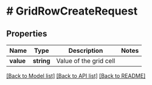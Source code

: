 # # GridRowCreateRequest

## Properties

Name | Type | Description | Notes
------------ | ------------- | ------------- | -------------
**value** | **string** | Value of the grid cell |

[[Back to Model list]](../../README.md#models) [[Back to API list]](../../README.md#endpoints) [[Back to README]](../../README.md)
